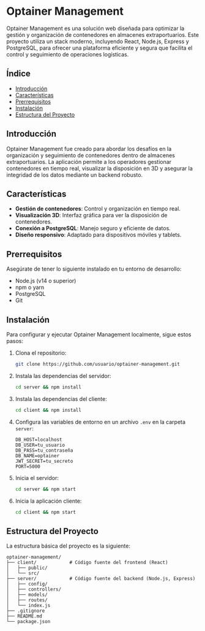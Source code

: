 # Optainer Management

Optainer Management es una solución web diseñada para optimizar la gestión y organización de contenedores en almacenes extraportuarios. Este proyecto utiliza un stack moderno, incluyendo React, Node.js, Express y PostgreSQL, para ofrecer una plataforma eficiente y segura que facilita el control y seguimiento de operaciones logísticas.

## Índice

- [Introducción](#introducción)
- [Características](#características)
- [Prerrequisitos](#prerrequisitos)
- [Instalación](#instalación)
- [Estructura del Proyecto](#estructura-del-proyecto)

## Introducción

Optainer Management fue creado para abordar los desafíos en la organización y seguimiento de contenedores dentro de almacenes extraportuarios. La aplicación permite a los operadores gestionar contenedores en tiempo real, visualizar la disposición en 3D y asegurar la integridad de los datos mediante un backend robusto.

## Características

- **Gestión de contenedores**: Control y organización en tiempo real.
- **Visualización 3D**: Interfaz gráfica para ver la disposición de contenedores.
- **Conexión a PostgreSQL**: Manejo seguro y eficiente de datos.
- **Diseño responsivo**: Adaptado para dispositivos móviles y tablets.

## Prerrequisitos

Asegúrate de tener lo siguiente instalado en tu entorno de desarrollo:

- Node.js (v14 o superior)
- npm o yarn
- PostgreSQL
- Git

## Instalación

Para configurar y ejecutar Optainer Management localmente, sigue estos pasos:

1. Clona el repositorio:
    ```bash
    git clone https://github.com/usuario/optainer-management.git
    ```

2. Instala las dependencias del servidor:
    ```bash
    cd server && npm install
    ```

3. Instala las dependencias del cliente:
    ```bash
    cd client && npm install
    ```

4. Configura las variables de entorno en un archivo `.env` en la carpeta `server`:
    ```env
    DB_HOST=localhost
    DB_USER=tu_usuario
    DB_PASS=tu_contraseña
    DB_NAME=optainer
    JWT_SECRET=tu_secreto
    PORT=5000
    ```

5. Inicia el servidor:
    ```bash
    cd server && npm start
    ```

6. Inicia la aplicación cliente:
    ```bash
    cd client && npm start
    ```

## Estructura del Proyecto

La estructura básica del proyecto es la siguiente:

```plaintext
optainer-management/
├── client/            # Código fuente del frontend (React)
│   ├── public/
│   └── src/
├── server/            # Código fuente del backend (Node.js, Express)
│   ├── config/
│   ├── controllers/
│   ├── models/
│   ├── routes/
│   └── index.js
├── .gitignore
├── README.md
└── package.json

